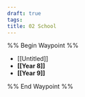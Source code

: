 ```yaml
---
draft: true
tags: 
title: 02 School
---
```


%% Begin Waypoint %%

- [[Untitled]]
- **[[Year 8]]**
- **[[Year 9]]**

%% End Waypoint %%
